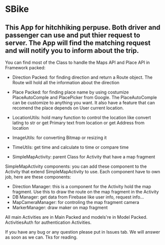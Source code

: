 # SBike
This App for hitchhiking perpuse. Both driver and passenger can use and put thier request to server. The App will find the matching request and will notify you to inform about the trip.
----------------------
You can find most of the Class to handle the Maps API and Place API in Framework packed:
+ Direction Packed: for finding direction and return a Route object. The Route will hold all the information about the direction

+ Place Packed: for finding place name by using costumize PlaceAutoComple and PlacePicker from Google. The PlaceAutoComple can be customize to anything you want. It also have a feature that can recomend the place depends on User current location.
+ LocationUtils: hold many function to control the location like convert latlng to str or get Primary text from location or get Address from location
+ ImageUtils: for converting Bitmap or resizing it
+ TimeUtils: get time and calculate to time or compare time
+ SimpleMapActivity: parent Class for Activity that have a map fragment

SimpleMapActivity components: you can add these component to the Activity that extend SimpleMapActivity to use. Each component have to own job, here are these components:
+ Direction Manager: this is a component for the Activity hold the map fragment. Use this to draw the route on the map fragment in the Activity
+ DB Manager: get data from Firebase like user info, request info...
+ MapCameraManager: for controling the map fragment camera
+ MarkerManager: draw maker on map fragment


All main Activities are in Main Packed and models're in Model Packed. ActivitiesAuth for authentication Activities.

If you have any bug or any question please put in Issues tab. We will answer as soon as we can.
Tks for reading.
